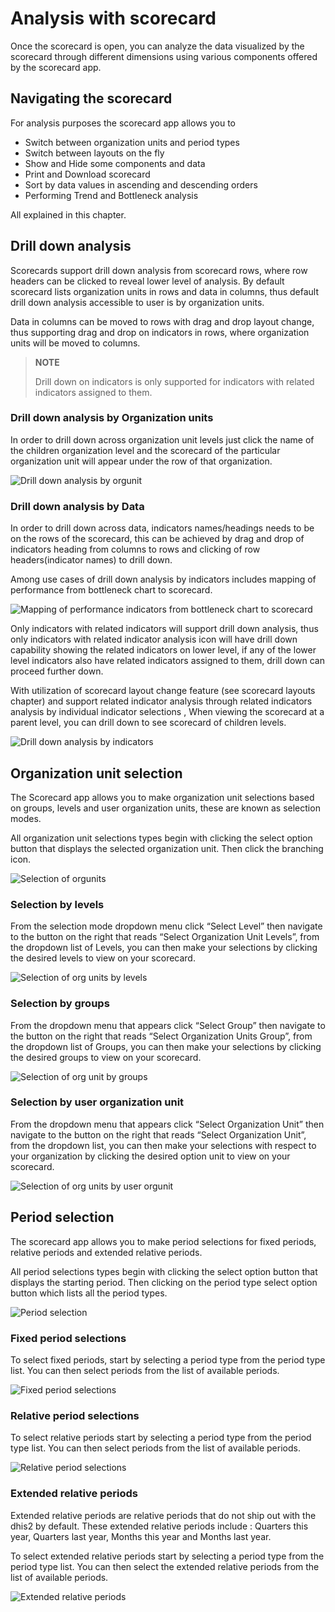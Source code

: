 # Analysis with scorecard

Once the scorecard is open, you can analyze the data visualized by the
scorecard through different dimensions using various components offered
by the scorecard app.

## Navigating the scorecard

For analysis purposes the scorecard app allows you to

  - Switch between organization units and period types
  - Switch between layouts on the fly
  - Show and Hide some components and data
  - Print and Download scorecard
  - Sort by data values in ascending and descending orders
  - Performing Trend and Bottleneck analysis

All explained in this chapter.

## Drill down analysis

Scorecards support drill down analysis from scorecard rows, where row
headers can be clicked to reveal lower level of analysis. By default
scorecard lists organization units in rows and data in columns, thus
default drill down analysis accessible to user is by organization units.

Data in columns can be moved to rows with drag and drop layout change,
thus supporting drag and drop on indicators in rows, where organization
units will be moved to columns.

> **NOTE**
>
> Drill down on indicators is only supported for indicators with related
indicators assigned to them.

### Drill down analysis by Organization units

In order to drill down across organization unit levels just click the
name of the children organization level and the scorecard of the
particular organization unit will appear under the row of that
organization.

![Drill down  analysis by orgunit](./resources/images/image11.png)

### Drill down analysis by Data

In order to drill down across data, indicators names/headings needs to
be on the rows of the scorecard, this can be achieved by drag and drop
of indicators heading from columns to rows and clicking of row
headers(indicator names) to drill down.

Among use cases of drill down analysis by indicators includes mapping of
performance from bottleneck chart to scorecard.

![Mapping of performance indicators from bottleneck chart to scorecard](resources/images/image12.png)

Only indicators with related indicators will support drill down
analysis, thus only indicators with related indicator analysis icon will
have drill down capability showing the related indicators on lower
level, if any of the lower level indicators also have related indicators
assigned to them, drill down can proceed further down.

With utilization of scorecard layout change feature (see scorecard
layouts chapter) and support related indicator analysis through related
indicators analysis by individual indicator selections , When  viewing
the scorecard at a parent level, you can drill down to see scorecard of
children levels.

![Drill down  analysis by indicators](resources/images/image13.png)

## Organization unit selection

The Scorecard app allows you to make organization unit selections based
on groups, levels and user organization units, these are known as
selection modes.

All organization unit selections types begin with clicking the select
option button that displays the selected organization unit. Then click
the branching icon.

![ Selection of orgunits](resources/images/image14.png)

### Selection by levels

From the selection mode dropdown menu click “Select Level” then navigate
to the button on the right that reads “Select Organization Unit Levels”,
from the dropdown list of Levels, you can then make your selections by
clicking the desired levels to view on your scorecard.

![ Selection of org units by levels](resources/images/image15.png)

### Selection by groups

From the dropdown menu that appears click “Select Group” then navigate
to the button on the right that reads “Select Organization Units Group”,
from the dropdown list of Groups, you can then make your selections by
clicking the desired groups to view on your scorecard.

![ Selection of org unit  by groups](resources/images/image16.png)

### Selection by user organization unit

From the dropdown menu that appears click “Select Organization Unit”
then navigate to the button on the right that reads “Select Organization
Unit”, from the dropdown list, you can then make your selections with
respect to your organization by clicking the desired option unit to view
on your scorecard.

![ Selection of org units by user orgunit](resources/images/image17.png)

## Period selection

The scorecard app allows you to make period selections for fixed
periods, relative periods and extended relative periods.

All period selections types begin with clicking the select option button
that displays the starting period. Then clicking on the period type
select option button which lists all the period types.

![ Period selection](resources/images/image18.png)

### Fixed period selections

To select fixed periods, start by selecting a period type from the
period type list. You can then select periods from the list of available
periods.

![Fixed period selections](resources/images/image1.png)

### Relative period selections

To select relative periods start by selecting a period type from the
period type list. You can then select periods from the list of available
periods.

![Relative period selections](resources/images/image2.png)

### Extended relative periods

Extended relative periods are relative periods that do not ship out with
the dhis2 by default. These extended relative periods include : Quarters
this year, Quarters last year, Months this year and Months last year.

To select extended relative periods start by selecting a period type
from the period type list. You can then select the extended relative
periods from the list of available periods.

![ Extended relative periods](resources/images/image3.png)
